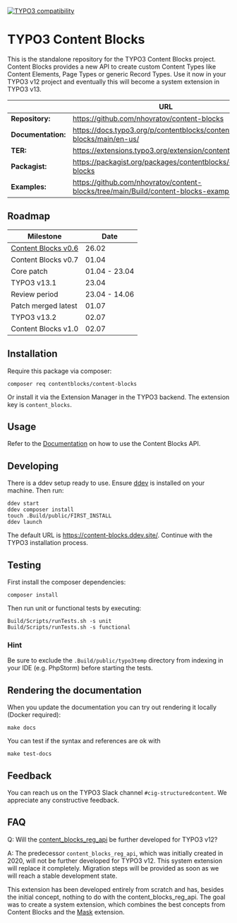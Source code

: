 [![TYPO3 compatibility](https://img.shields.io/badge/TYPO3-12.4-ff8700?maxAge=3600&logo=typo3)](https://get.typo3.org/)

# TYPO3 Content Blocks

This is the standalone repository for the TYPO3 Content Blocks project. Content
Blocks provides a new API to create custom Content Types like Content Elements,
Page Types or generic Record Types. Use it now in your TYPO3 v12 project and
eventually this will become a system extension in TYPO3 v13.

|                    | URL                                                                                 |
|--------------------|-------------------------------------------------------------------------------------|
| **Repository:**    | https://github.com/nhovratov/content-blocks                                         |
| **Documentation:** | https://docs.typo3.org/p/contentblocks/content-blocks/main/en-us/                   |
| **TER:**           | https://extensions.typo3.org/extension/content_blocks                               |
| **Packagist:**     | https://packagist.org/packages/contentblocks/content-blocks                         |
| **Examples:**      | https://github.com/nhovratov/content-blocks/tree/main/Build/content-blocks-examples |

## Roadmap

| Milestone                                                                             | Date          |
|---------------------------------------------------------------------------------------|---------------|
| [Content Blocks v0.6](https://github.com/nhovratov/content-blocks/releases/tag/0.6.0) | 26.02         |
| Content Blocks v0.7                                                                   | 01.04         |
| Core patch                                                                            | 01.04 - 23.04 |
| TYPO3 v13.1                                                                           | 23.04         |
| Review period                                                                         | 23.04 - 14.06 |
| Patch merged latest                                                                   | 01.07         |
| TYPO3 v13.2                                                                           | 02.07         |
| Content Blocks v1.0                                                                   | 02.07         |

## Installation

Require this package via composer:

```
composer req contentblocks/content-blocks
```

Or install it via the Extension Manager in the TYPO3 backend. The extension key
is `content_blocks`.

## Usage

Refer to the [Documentation](https://docs.typo3.org/c/contentblocks/content-blocks/main/en-us)
on how to use the Content Blocks API.

## Developing

There is a ddev setup ready to use. Ensure [ddev](https://github.com/ddev/ddev)
is installed on your machine. Then run:

```
ddev start
ddev composer install
touch .Build/public/FIRST_INSTALL
ddev launch
```

The default URL is https://content-blocks.ddev.site/.
Continue with the TYPO3 installation process.

## Testing

First install the composer dependencies:

```
composer install
```

Then run unit or functional tests by executing:

```
Build/Scripts/runTests.sh -s unit
Build/Scripts/runTests.sh -s functional
```

### Hint

Be sure to exclude the `.Build/public/typo3temp` directory from indexing in your IDE (e.g. PhpStorm) before starting the tests.

## Rendering the documentation

When you update the documentation you can try out rendering it locally
(Docker required):

```
make docs
```

You can test if the syntax and references are ok with

```
make test-docs
```

## Feedback

You can reach us on the TYPO3 Slack channel `#cig-structuredcontent`. We
appreciate any constructive feedback.

## FAQ

Q: Will the [content_blocks_reg_api](https://github.com/TYPO3-Initiatives/content-block-registration-api)
be further developed for TYPO3 v12?

A: The predecessor `content_blocks_reg_api`, which was initially created in 2020,
will not be further developed for TYPO3 v12. This system extension will replace
it completely. Migration steps will be provided as soon as we will reach a stable
development state.

This extension has been developed entirely from scratch and has, besides the
initial concept, nothing to do with the content_blocks_reg_api. The goal was to
create a system extension, which combines the best concepts from Content Blocks
and the [Mask](https://github.com/Gernott/mask) extension.
